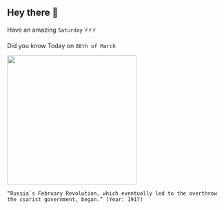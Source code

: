 ## Hey there 👋
Have an amazing `Saturday` ⚡⚡⚡

Did you know Today on `08th of March`
 
 [<img src="https://assetsds.cdnedge.bluemix.net/sites/default/files/styles/very_big_1/public/feature/images/moscow_3.jpg" width="300" />](https://www.history.com/this-day-in-history/february-revolution-begins) 
 ```
“Russia`s February Revolution, which eventually led to the overthrow the csarist government, began.” (Year: 1917)
```
